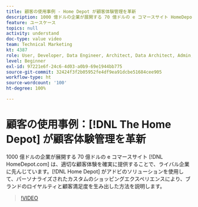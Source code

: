 ```yaml
---
title: 顧客の使用事例 - Home Depot が顧客体験管理を革新
description: 1000 億ドルの企業が展開する 70 億ドルの e コマースサイト HomeDepot.com は、適切な顧客体験を確実に提供することで、ライバル企業に先んじています。Home Depot がアドビのソリューションをどのように活用して、パーソナライズされカスタマイズされたショッピングエクスペリエンスでブランドのロイヤルティと高い顧客満足度を生み出しているかを説明します。
feature: ユースケース
topics: null
activity: understand
doc-type: value video
team: Technical Marketing
kt: 4387
role: User, Developer, Data Engineer, Architect, Data Architect, Admin, Leader
level: Beginner
exl-id: 97221e6f-24c6-4d03-a0b9-69e1944bb775
source-git-commit: 32424f3f2b05952fe4df9ea91dcbe51684cee905
workflow-type: ht
source-wordcount: '100'
ht-degree: 100%

---
```


# 顧客の使用事例：[!DNL The Home Depot] が顧客体験管理を革新

1000 億ドルの企業が展開する 70 億ドルの e コマースサイト [!DNL HomeDepot.com] は、適切な顧客体験を確実に提供することで、ライバル企業に先んじています。[!DNL Home Depot] がアドビのソリューションを使用して、パーソナライズされたカスタムのショッピングエクスペリエンスにより、ブランドのロイヤルティと顧客満足度を生み出した方法を説明します。

>[!VIDEO](https://video.tv.adobe.com/v/31506/?quality=12)
